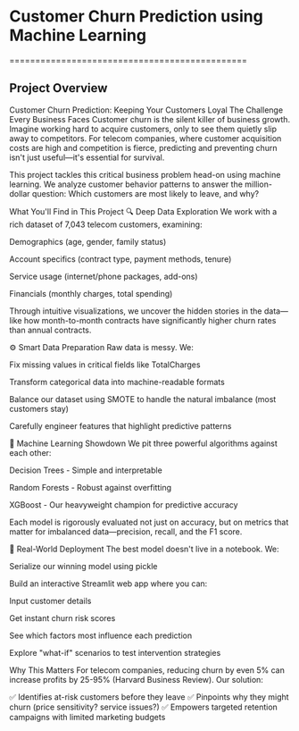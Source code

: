 # Customer Churn Prediction using Machine Learning
==============================================
## Project Overview
Customer Churn Prediction: Keeping Your Customers Loyal
The Challenge Every Business Faces
Customer churn is the silent killer of business growth. Imagine working hard to acquire customers, only to see them quietly slip away to competitors. For telecom companies, where customer acquisition costs are high and competition is fierce, predicting and preventing churn isn't just useful—it's essential for survival.

This project tackles this critical business problem head-on using machine learning. We analyze customer behavior patterns to answer the million-dollar question: Which customers are most likely to leave, and why?

What You'll Find in This Project
🔍 Deep Data Exploration
We work with a rich dataset of 7,043 telecom customers, examining:

Demographics (age, gender, family status)

Account specifics (contract type, payment methods, tenure)

Service usage (internet/phone packages, add-ons)

Financials (monthly charges, total spending)

Through intuitive visualizations, we uncover the hidden stories in the data—like how month-to-month contracts have significantly higher churn rates than annual contracts.

⚙️ Smart Data Preparation
Raw data is messy. We:

Fix missing values in critical fields like TotalCharges

Transform categorical data into machine-readable formats

Balance our dataset using SMOTE to handle the natural imbalance (most customers stay)

Carefully engineer features that highlight predictive patterns

🤖 Machine Learning Showdown
We pit three powerful algorithms against each other:

Decision Trees - Simple and interpretable

Random Forests - Robust against overfitting

XGBoost - Our heavyweight champion for predictive accuracy

Each model is rigorously evaluated not just on accuracy, but on metrics that matter for imbalanced data—precision, recall, and the F1 score.

🚀 Real-World Deployment
The best model doesn't live in a notebook. We:

Serialize our winning model using pickle

Build an interactive Streamlit web app where you can:

Input customer details

Get instant churn risk scores

See which factors most influence each prediction

Explore "what-if" scenarios to test intervention strategies

Why This Matters
For telecom companies, reducing churn by even 5% can increase profits by 25-95% (Harvard Business Review). Our solution:

✅ Identifies at-risk customers before they leave
✅ Pinpoints why they might churn (price sensitivity? service issues?)
✅ Empowers targeted retention campaigns with limited marketing budgets
